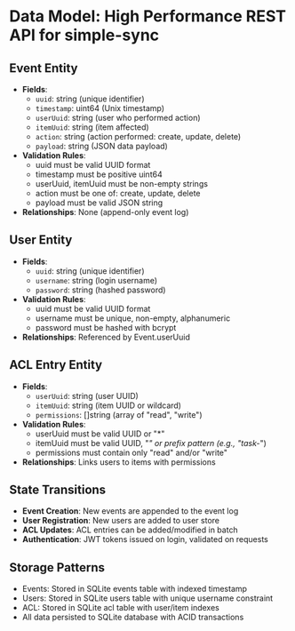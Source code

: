 # Data Model: High Performance REST API for simple-sync

## Event Entity
- **Fields**:
  - `uuid`: string (unique identifier)
  - `timestamp`: uint64 (Unix timestamp)
  - `userUuid`: string (user who performed action)
  - `itemUuid`: string (item affected)
  - `action`: string (action performed: create, update, delete)
  - `payload`: string (JSON data payload)
- **Validation Rules**:
  - uuid must be valid UUID format
  - timestamp must be positive uint64
  - userUuid, itemUuid must be non-empty strings
  - action must be one of: create, update, delete
  - payload must be valid JSON string
- **Relationships**: None (append-only event log)

## User Entity
- **Fields**:
  - `uuid`: string (unique identifier)
  - `username`: string (login username)
  - `password`: string (hashed password)
- **Validation Rules**:
  - uuid must be valid UUID format
  - username must be unique, non-empty, alphanumeric
  - password must be hashed with bcrypt
- **Relationships**: Referenced by Event.userUuid

## ACL Entry Entity
- **Fields**:
  - `userUuid`: string (user UUID)
  - `itemUuid`: string (item UUID or wildcard)
  - `permissions`: []string (array of "read", "write")
- **Validation Rules**:
  - userUuid must be valid UUID or "*"
  - itemUuid must be valid UUID, "*" or prefix pattern (e.g., "task-*")
  - permissions must contain only "read" and/or "write"
- **Relationships**: Links users to items with permissions

## State Transitions
- **Event Creation**: New events are appended to the event log
- **User Registration**: New users are added to user store
- **ACL Updates**: ACL entries can be added/modified in batch
- **Authentication**: JWT tokens issued on login, validated on requests

## Storage Patterns
- Events: Stored in SQLite events table with indexed timestamp
- Users: Stored in SQLite users table with unique username constraint
- ACL: Stored in SQLite acl table with user/item indexes
- All data persisted to SQLite database with ACID transactions